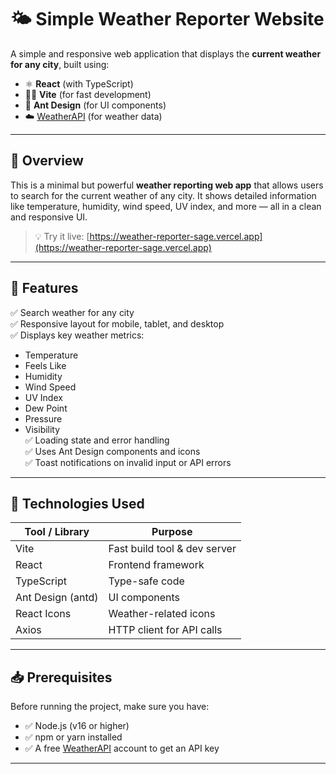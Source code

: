 # 🌤 Simple Weather Reporter Website

A simple and responsive web application that displays the **current weather for any city**, built using:

- ⚛️ **React** (with TypeScript)
- 🧑‍🚀 **Vite** (for fast development)
- 🎨 **Ant Design** (for UI components)
- ☁️ [WeatherAPI](https://www.weatherapi.com/)  (for weather data)

---

## 🔖 Overview

This is a minimal but powerful **weather reporting web app** that allows users to search for the current weather of any city. It shows detailed information like temperature, humidity, wind speed, UV index, and more — all in a clean and responsive UI.

> 💡 Try it live: [https://weather-reporter-sage.vercel.app](https://weather-reporter-sage.vercel.app)

---



## 🔧 Features

✅ Search weather for any city  
✅ Responsive layout for mobile, tablet, and desktop  
✅ Displays key weather metrics:
- Temperature
- Feels Like
- Humidity
- Wind Speed
- UV Index
- Dew Point
- Pressure
- Visibility  
  ✅ Loading state and error handling  
  ✅ Uses Ant Design components and icons  
  ✅ Toast notifications on invalid input or API errors

---

## 🧰 Technologies Used

| Tool / Library        | Purpose                         |
|-----------------------|----------------------------------|
| Vite                  | Fast build tool & dev server     |
| React                 | Frontend framework               |
| TypeScript            | Type-safe code                   |
| Ant Design (antd)     | UI components                    |
| React Icons           | Weather-related icons            |
| Axios                 | HTTP client for API calls        |

---

## 📥 Prerequisites

Before running the project, make sure you have:

- ✅ Node.js (v16 or higher)
- ✅ npm or yarn installed
- ✅ A free [WeatherAPI](https://www.weatherapi.com/)  account to get an API key

---
